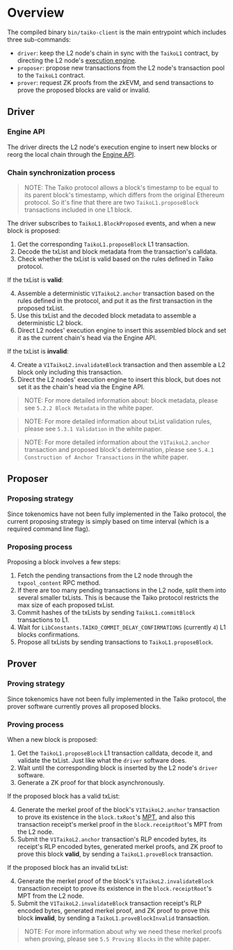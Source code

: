 # Overview

The compiled binary `bin/taiko-client` is the main entrypoint which includes three sub-commands:

- `driver`: keep the L2 node's chain in sync with the `TaikoL1` contract, by directing the L2 node's [execution engine](https://github.com/ethereum/execution-apis/tree/main/src/engine).
- `proposer`: propose new transactions from the L2 node's transaction pool to the `TaikoL1` contract.
- `prover`: request ZK proofs from the zkEVM, and send transactions to prove the proposed blocks are valid or invalid.

## Driver

### Engine API

The driver directs the L2 node's execution engine to insert new blocks or reorg the local chain through the [Engine API](https://github.com/ethereum/execution-apis/blob/main/src/engine/specification.md).

### Chain synchronization process

> NOTE: The Taiko protocol allows a block's timestamp to be equal to its parent block's timestamp, which differs from the original Ethereum protocol. So it's fine that there are two `TaikoL1.proposeBlock` transactions included in one L1 block.

The driver subscribes to `TaikoL1.BlockProposed` events, and when a new block is proposed:

1. Get the corresponding `TaikoL1.proposeBlock` L1 transaction.
2. Decode the txList and block metadata from the transaction's calldata.
3. Check whether the txList is valid based on the rules defined in Taiko protocol.

If the txList is **valid**:

4. Assemble a deterministic `V1TaikoL2.anchor` transaction based on the rules defined in the protocol, and put it as the first transaction in the proposed txList.
5. Use this txList and the decoded block metadata to assemble a deterministic L2 block.
6. Direct L2 nodes' execution engine to insert this assembled block and set it as the current chain's head via the Engine API.

If the txList is **invalid**:

4. Create a `V1TaikoL2.invalidateBlock` transaction and then assemble a L2 block only including this transaction.
5. Direct the L2 nodes' execution engine to insert this block, but does not set it as the chain's head via the Engine API.

> NOTE: For more detailed information about: block metadata, please see `5.2.2 Block Metadata` in the white paper.

> NOTE: For more detailed information about txList validation rules, please see `5.3.1 Validation` in the white paper.

> NOTE: For more detailed information about the `V1TaikoL2.anchor` transaction and proposed block's determination, please see `5.4.1 Construction of Anchor Transactions` in the white paper.

## Proposer

### Proposing strategy

Since tokenomics have not been fully implemented in the Taiko protocol, the current proposing strategy is simply based on time interval (which is a required command line flag).

### Proposing process

Proposing a block involves a few steps:

1. Fetch the pending transactions from the L2 node through the `txpool_content` RPC method.
2. If there are too many pending transactions in the L2 node, split them into several smaller txLists. This is because the Taiko protocol restricts the max size of each proposed txList.
3. Commit hashes of the txLists by sending `TaikoL1.commitBlock` transactions to L1.
4. Wait for `LibConstants.TAIKO_COMMIT_DELAY_CONFIRMATIONS` (currently `4`) L1 blocks confirmations.
5. Propose all txLists by sending transactions to `TaikoL1.proposeBlock`.

## Prover

### Proving strategy

Since tokenomics have not been fully implemented in the Taiko protocol, the prover software currently proves all proposed blocks.

### Proving process

When a new block is proposed:

1. Get the `TaikoL1.proposeBlock` L1 transaction calldata, decode it, and validate the txList. Just like what the `driver` software does.
2. Wait until the corresponding block is inserted by the L2 node's `driver` software.
3. Generate a ZK proof for that block asynchronously.

If the proposed block has a valid txList:

4. Generate the merkel proof of the block's `V1TaikoL2.anchor` transaction to prove its existence in the `block.txRoot`'s [MPT](https://ethereum.org/en/developers/docs/data-structures-and-encoding/patricia-merkle-trie/), and also this transaction receipt's merkel proof in the `block.receiptRoot`'s MPT from the L2 node.
5. Submit the `V1TaikoL2.anchor` transaction's RLP encoded bytes, its receipt's RLP encoded bytes, generated merkel proofs, and ZK proof to prove this block **valid**, by sending a `TaikoL1.proveBlock` transaction.

If the proposed block has an invalid txList:

4. Generate the merkel proof of the block's `V1TaikoL2.invalidateBlock` transaction receipt to prove its existence in the `block.receiptRoot`'s MPT from the L2 node.
5. Submit the `V1TaikoL2.invalidateBlock` transaction receipt's RLP encoded bytes, generated merkel proof, and ZK proof to prove this block **invalid**, by sending a `TaikoL1.proveBlockInvalid` transaction.

> NOTE: For more information about why we need these merkel proofs when proving, please see `5.5 Proving Blocks` in the white paper.
